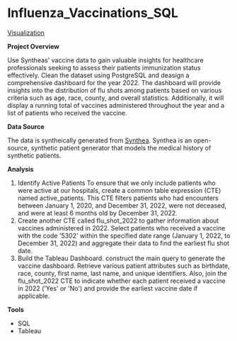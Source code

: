 # Influenza_Vaccinations_SQL
[Visualization](https://public.tableau.com/views/Mass_InfluenzaActivity/InfluenzaDashboard?:language=en-US&:display_count=n&:origin=viz_share_link)

**Project Overview**

Use Syntheas' vaccine data to gain valuable insights for healthcare professionals seeking to assess their patients immunization status effectively. Clean the dataset using PostgreSQL and deasign a comprehensive dashboard for the year 2022. The dashboard will provide insights into the distribution of flu shots among patients based on various criteria such as age, race, county, and overall statistics. Additionally, it will display a running total of vaccines administered throughout the year and a list of patients who received the vaccine.

**Data Source**

The data is syntheically generated from [Synthea](https://synthea.mitre.org). Synthea is an open-source, synthetic patient generator that models the medical history of synthetic patients. 

**Analysis**

1. Identify Active Patients To ensure that we only include patients who were active at our hospitals, create a common table expression (CTE) named active_patients. This CTE filters patients who had encounters between January 1, 2020, and December 31, 2022, were not deceased, and were at least 6 months old by December 31, 2022.
2. Create another CTE called flu_shot_2022 to gather information about vaccines administered in 2022. Select patients who received a vaccine with the code '5302' within the specified date range (January 1, 2022, to December 31, 2022) and aggregate their data to find the earliest flu shot date.
3. Build the Tableau Dashboard. construct the main query to generate the vaccine dashboard. Retrieve various patient attributes such as birthdate, race, county, first name, last name, and unique identifiers. Also, join the flu_shot_2022 CTE to indicate whether each patient received a vaccine in 2022 ('Yes' or 'No') and provide the earliest vaccine date if applicable.

**Tools**

- SQL
- Tableau
